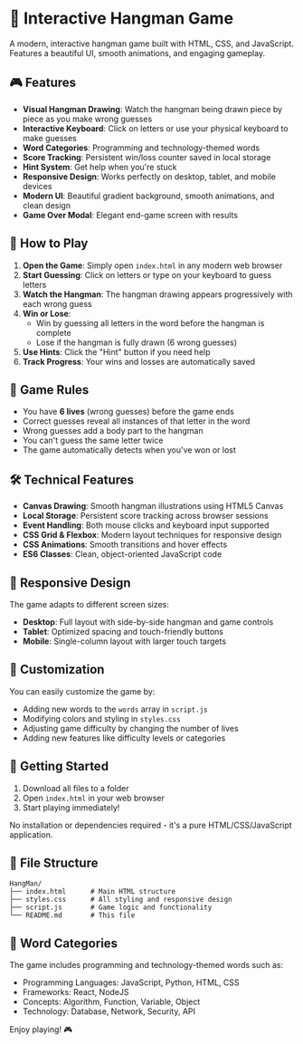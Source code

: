 # 🎯 Interactive Hangman Game

A modern, interactive hangman game built with HTML, CSS, and JavaScript. Features a beautiful UI, smooth animations, and engaging gameplay.

## 🎮 Features

- **Visual Hangman Drawing**: Watch the hangman being drawn piece by piece as you make wrong guesses
- **Interactive Keyboard**: Click on letters or use your physical keyboard to make guesses
- **Word Categories**: Programming and technology-themed words
- **Score Tracking**: Persistent win/loss counter saved in local storage
- **Hint System**: Get help when you're stuck
- **Responsive Design**: Works perfectly on desktop, tablet, and mobile devices
- **Modern UI**: Beautiful gradient background, smooth animations, and clean design
- **Game Over Modal**: Elegant end-game screen with results

## 🚀 How to Play

1. **Open the Game**: Simply open `index.html` in any modern web browser
2. **Start Guessing**: Click on letters or type on your keyboard to guess letters
3. **Watch the Hangman**: The hangman drawing appears progressively with each wrong guess
4. **Win or Lose**: 
   - Win by guessing all letters in the word before the hangman is complete
   - Lose if the hangman is fully drawn (6 wrong guesses)
5. **Use Hints**: Click the "Hint" button if you need help
6. **Track Progress**: Your wins and losses are automatically saved

## 🎯 Game Rules

- You have **6 lives** (wrong guesses) before the game ends
- Correct guesses reveal all instances of that letter in the word
- Wrong guesses add a body part to the hangman
- You can't guess the same letter twice
- The game automatically detects when you've won or lost

## 🛠️ Technical Features

- **Canvas Drawing**: Smooth hangman illustrations using HTML5 Canvas
- **Local Storage**: Persistent score tracking across browser sessions
- **Event Handling**: Both mouse clicks and keyboard input supported
- **CSS Grid & Flexbox**: Modern layout techniques for responsive design
- **CSS Animations**: Smooth transitions and hover effects
- **ES6 Classes**: Clean, object-oriented JavaScript code

## 📱 Responsive Design

The game adapts to different screen sizes:
- **Desktop**: Full layout with side-by-side hangman and game controls
- **Tablet**: Optimized spacing and touch-friendly buttons
- **Mobile**: Single-column layout with larger touch targets

## 🎨 Customization

You can easily customize the game by:
- Adding new words to the `words` array in `script.js`
- Modifying colors and styling in `styles.css`
- Adjusting game difficulty by changing the number of lives
- Adding new features like difficulty levels or categories

## 🚀 Getting Started

1. Download all files to a folder
2. Open `index.html` in your web browser
3. Start playing immediately!

No installation or dependencies required - it's a pure HTML/CSS/JavaScript application.

## 📁 File Structure

```
HangMan/
├── index.html      # Main HTML structure
├── styles.css      # All styling and responsive design
├── script.js       # Game logic and functionality
└── README.md       # This file
```

## 🎯 Word Categories

The game includes programming and technology-themed words such as:
- Programming Languages: JavaScript, Python, HTML, CSS
- Frameworks: React, NodeJS
- Concepts: Algorithm, Function, Variable, Object
- Technology: Database, Network, Security, API

Enjoy playing! 🎮 